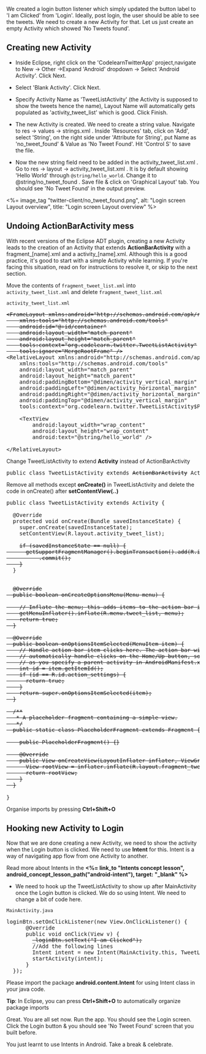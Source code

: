 
We created a login button listener which simply updated the button label to 'I am Clicked' from 'Login'. Ideally, post login, the user should be able to see the tweets. We need to create a new Activity for that. Let us just create an empty Activity which showed 'No Tweets found'. 

## Creating new Activity 

* Inside Eclipse, right click on the 'CodelearnTwitterApp' project,navigate to New -> Other ->Expand 'Android' dropdown -> Select 'Android Activity'. Click Next.

* Select 'Blank Activity'. Click Next.

* Specify Activity Name as 'TweetListActivity' (the Activity is supposed to show the tweets hence the name), Layout Name will automatically gets populated as 'activity_tweet_list' which is good. Click Finish.

* The new Activity is created. We need to create a string value. Navigate to res -> values -> strings.xml . Inside 'Resources' tab, click on 'Add', select 'String', on the right side under 'Attribute for String', put Name as 'no_tweet_found' & Value as 'No Tweet Found'. Hit 'Control S' to save the file.

* Now the new string field need to be added in the activity_tweet_list.xml . Go to res -> layout -> activity_tweet_list.xml . It is by default showing 'Hello World' through `@string/hello_world`. Change it to @string/no_tweet_found . Save file & click on 'Graphical Layout' tab. You should see 'No Tweet Found' in the output preview.

<%= image_tag "twitter-client/no_tweet_found.png", alt: "Login screen Layout overview", title: "Login screen Layout overview" %>

## Undoing ActionBarActivity mess

<div class="alert alert-warning">
<p>With recent versions of the Eclipse ADT plugin, creating a new Activity leads to the creation of an Activity that extends <b>ActionBarActivity</b> with a fragment_[name].xml and a activity_[name].xml. Although this is a good practice, it's good to start with a simple Activity while learning. If you're facing this situation, read on for instructions to resolve it, or skip to the next section.</p></div>

Move the contents of `fragment_tweet_list.xml` into `activity_tweet_list.xml` and delete `fragment_tweet_list.xml`

`activity_tweet_list.xml`
<pre>
<strike>&lt;FrameLayout xmlns:android="http://schemas.android.com/apk/res/android"
    xmlns:tools="http://schemas.android.com/tools"
    android:id="@+id/container"
    android:layout_width="match_parent"
    android:layout_height="match_parent"
    tools:context="org.codelearn.twitter.TweetListActivity"
    tools:ignore="MergeRootFrame" /&gt;</strike>
<span class="highlight">&lt;RelativeLayout xmlns:android="http://schemas.android.com/apk/res/android"
    xmlns:tools="http://schemas.android.com/tools"
    android:layout_width="match_parent"
    android:layout_height="match_parent"
    android:paddingBottom="@dimen/activity_vertical_margin"
    android:paddingLeft="@dimen/activity_horizontal_margin"
    android:paddingRight="@dimen/activity_horizontal_margin"
    android:paddingTop="@dimen/activity_vertical_margin"
    tools:context="org.codelearn.twitter.TweetListActivity$PlaceholderFragment" &gt;

    &lt;TextView
        android:layout_width="wrap_content"
        android:layout_height="wrap_content"
        android:text="@string/hello_world" /&gt;

&lt;/RelativeLayout&gt;</span>
</pre>

Change TweetListActivity to extend **Activity** instead of ActionBarActivity
<pre>
public class TweetListActivity extends <strike>ActionBarActivity</strike><span class="highlight"> Activity</span> {
</pre>

Remove all methods except **onCreate()** in TweetListActivity and delete the code in onCreate() after **setContentView(..)**
<pre>
public class TweetListActivity extends <span class="highlight">Activity</span> {

  @Override
  protected void onCreate(Bundle savedInstanceState) {
    super.onCreate(savedInstanceState);
    setContentView(R.layout.activity_tweet_list);

    <strike>if (savedInstanceState == null) {
      getSupportFragmentManager().beginTransaction().add(R.id.container, new PlaceholderFragment())
          .commit();
    }</strike>
  }


  <strike>@Override
  public boolean onCreateOptionsMenu(Menu menu) {

    // Inflate the menu; this adds items to the action bar if it is present.
    getMenuInflater().inflate(R.menu.tweet_list, menu);
    return true;
  }

  @Override
  public boolean onOptionsItemSelected(MenuItem item) {
    // Handle action bar item clicks here. The action bar will
    // automatically handle clicks on the Home/Up button, so long
    // as you specify a parent activity in AndroidManifest.xml.
    int id = item.getItemId();
    if (id == R.id.action_settings) {
      return true;
    }
    return super.onOptionsItemSelected(item);
  }

  /**
   * A placeholder fragment containing a simple view.
   */
  public static class PlaceholderFragment extends Fragment {

    public PlaceholderFragment() {}

    @Override
    public View onCreateView(LayoutInflater inflater, ViewGroup container, Bundle savedInstanceState) {
      View rootView = inflater.inflate(R.layout.fragment_tweet_list, container, false);
      return rootView;
    }
  }</strike>

}
</pre>

Organise imports by pressing <b>Ctrl+Shift+O</b>    

## Hooking new Activity to Login

Now that we are done creating a new Activity, we need to show the activity when the Login button is clicked. We need to use **Intent** for this. Intent is a way of navigating app flow from one Activity to another. 

<div class="alert alert-info">Read more about Intents in the <b><%= link_to "Intents concept lesson", android_concept_lesson_path("android-intent"), target: "_blank" %></b></div>

* We need to hook up the TweetListActivity to show up after MainActivity once the Login button is clicked. We do so using Intent. We need to change a bit of code here.

`MainActivity.java`
<pre>
loginBtn.setOnClickListener(new View.OnClickListener() {
      @Override
      public void onClick(View v) {
	  	<strike>_loginBtn.setText("I am Clicked");</strike>
		<span class="highlight">//Add the following lines
		Intent intent = new Intent(MainActivity.this, TweetListActivity.class);
		startActivity(intent);</span>
      }
  });
</pre>

Please import the package **android.content.Intent** for using Intent class in your java code.

<div class="alert alert-info"><strong>Tip</strong>: In Eclipse, you can press <strong>Ctrl+Shift+O</strong> to automatically organize package imports</div>

Great. You are all set now. Run the app. You should see the Login screen. Click the Login button & you should see 'No Tweet Found' screen that you built before. 

You just learnt to use Intents in Android. Take a break & celebrate. 

